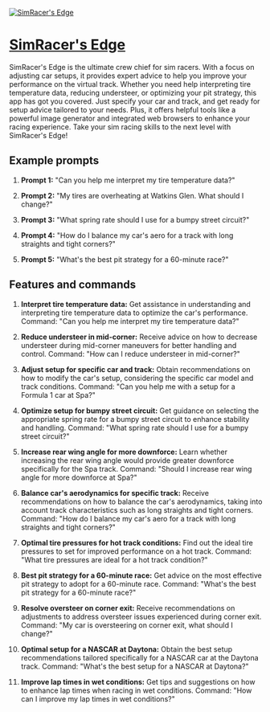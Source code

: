 [![SimRacer's Edge](https://files.oaiusercontent.com/file-gViX62gmrnUj0EV41OWVxDFr?se=2123-10-18T18%3A28%3A11Z&sp=r&sv=2021-08-06&sr=b&rscc=max-age%3D31536000%2C%20immutable&rscd=attachment%3B%20filename%3DDALL%25C2%25B7E%25202023-11-11%252011.28.02%2520-%2520A%2520very%2520simple%2520and%2520minimalist%2520icon%2520for%2520an%2520online%2520crew%2520chief%2520tool%2520for%2520sim%2520racers%252C%2520focusing%2520on%2520car%2520setups%2520for%2520specific%2520car-track%2520combinations.%2520The%2520icon%2520f.png&sig=6u1TT1H4bAkloV5Gj3BvMv3FRKVuT4oeKF6m%2BLkRLgw%3D)](https://chat.openai.com/g/g-yTWf8Azda-simracer-s-edge)

# [SimRacer's Edge](https://chat.openai.com/g/g-yTWf8Azda-simracer-s-edge)

SimRacer's Edge is the ultimate crew chief for sim racers. With a focus on adjusting car setups, it provides expert advice to help you improve your performance on the virtual track. Whether you need help interpreting tire temperature data, reducing understeer, or optimizing your pit strategy, this app has got you covered. Just specify your car and track, and get ready for setup advice tailored to your needs. Plus, it offers helpful tools like a powerful image generator and integrated web browsers to enhance your racing experience. Take your sim racing skills to the next level with SimRacer's Edge!

## Example prompts

1. **Prompt 1:** "Can you help me interpret my tire temperature data?"

2. **Prompt 2:** "My tires are overheating at Watkins Glen. What should I change?"

3. **Prompt 3:** "What spring rate should I use for a bumpy street circuit?"

4. **Prompt 4:** "How do I balance my car's aero for a track with long straights and tight corners?"

5. **Prompt 5:** "What's the best pit strategy for a 60-minute race?"

## Features and commands

1. **Interpret tire temperature data:** Get assistance in understanding and interpreting tire temperature data to optimize the car's performance.
Command: "Can you help me interpret my tire temperature data?"

2. **Reduce understeer in mid-corner:** Receive advice on how to decrease understeer during mid-corner maneuvers for better handling and control.
Command: "How can I reduce understeer in mid-corner?"

3. **Adjust setup for specific car and track:** Obtain recommendations on how to modify the car's setup, considering the specific car model and track conditions.
Command: "Can you help me with a setup for a Formula 1 car at Spa?"

4. **Optimize setup for bumpy street circuit:** Get guidance on selecting the appropriate spring rate for a bumpy street circuit to enhance stability and handling.
Command: "What spring rate should I use for a bumpy street circuit?"

5. **Increase rear wing angle for more downforce:** Learn whether increasing the rear wing angle would provide greater downforce specifically for the Spa track.
Command: "Should I increase rear wing angle for more downforce at Spa?"

6. **Balance car's aerodynamics for specific track:** Receive recommendations on how to balance the car's aerodynamics, taking into account track characteristics such as long straights and tight corners.
Command: "How do I balance my car's aero for a track with long straights and tight corners?"

7. **Optimal tire pressures for hot track conditions:** Find out the ideal tire pressures to set for improved performance on a hot track.
Command: "What tire pressures are ideal for a hot track condition?"

8. **Best pit strategy for a 60-minute race:** Get advice on the most effective pit strategy to adopt for a 60-minute race.
Command: "What's the best pit strategy for a 60-minute race?"

9. **Resolve oversteer on corner exit:** Receive recommendations on adjustments to address oversteer issues experienced during corner exit.
Command: "My car is oversteering on corner exit, what should I change?"

10. **Optimal setup for a NASCAR at Daytona:** Obtain the best setup recommendations tailored specifically for a NASCAR car at the Daytona track.
Command: "What's the best setup for a NASCAR at Daytona?"

11. **Improve lap times in wet conditions:** Get tips and suggestions on how to enhance lap times when racing in wet conditions.
Command: "How can I improve my lap times in wet conditions?"